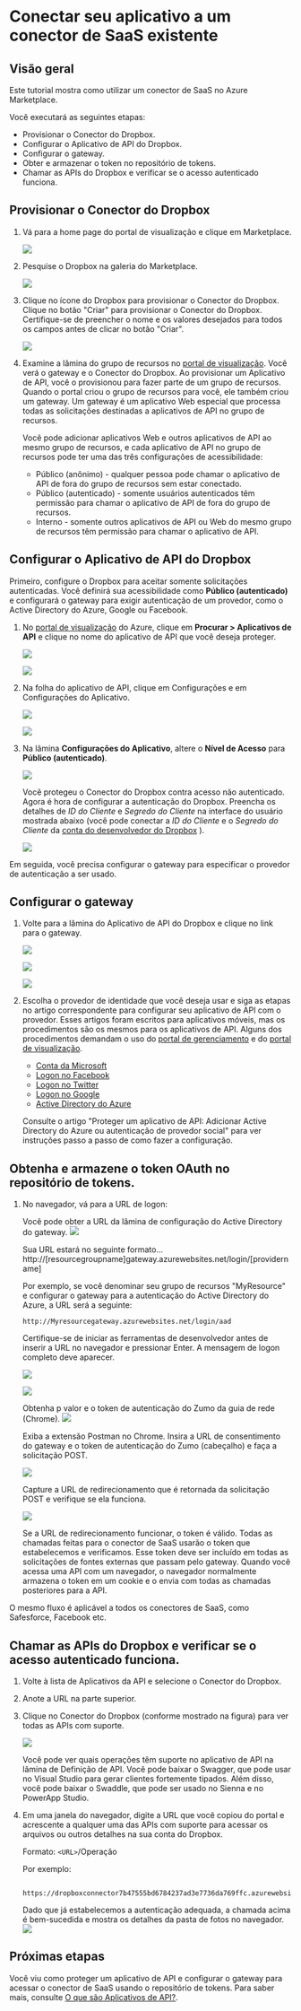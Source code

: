 ﻿<properties 
	pageTitle="Conectar seu aplicativo a um conector de SaaS existente" 
	description="Este artigo demonstra como se conectar a um conector de SaaS existente" 
	services="app-service\api" 
	documentationCenter=".net" 
	authors="VinayaReddy" 
	manager="wpickett" 
	editor="jimbe"/>

<tags 
	ms.service="app-service-api" 
	ms.workload="web" 
	ms.tgt_pltfrm="dotnet" 
	ms.devlang="na" 
	ms.topic="article" 
	ms.date="03/20/2015" 
	ms.author="vinayr;tdykstra"/>

# Conectar seu aplicativo a um conector de SaaS existente

## Visão geral

Este tutorial mostra como utilizar um conector de SaaS no Azure Marketplace. 

Você executará as seguintes etapas:
- Provisionar o Conector do Dropbox.
- Configurar o Aplicativo de API do Dropbox.
- Configurar o gateway.
- Obter e armazenar o token no repositório de tokens. 
- Chamar as APIs do Dropbox e verificar se o acesso autenticado funciona.

## Provisionar o Conector do Dropbox

1. Vá para a home page do portal de visualização e clique em Marketplace.

	![](./media/app-service-api-connect-your-app-to-saas-connector/01-Marketplace.png)

2. Pesquise o Dropbox na galeria do Marketplace.

	![](./media/app-service-api-connect-your-app-to-saas-connector/02-Marketplace-search.png)
 
3. Clique no ícone do Dropbox para provisionar o Conector do Dropbox.  Clique no botão "Criar" para provisionar o Conector do Dropbox.  Certifique-se de preencher o nome e os valores desejados para todos os campos antes de clicar no botão "Criar". 

	![](./media/app-service-api-connect-your-app-to-saas-connector/03-Dropbox-Connector-Blade.png) 

4.  Examine a lâmina do grupo de recursos no [portal de visualização](https://portal.azure.com/).  Você verá o gateway e o Conector do Dropbox.  Ao provisionar um Aplicativo de API, você o provisionou para fazer parte de um grupo de recursos.  Quando o portal criou o grupo de recursos para você, ele também criou um gateway.  Um gateway é um aplicativo Web especial que processa todas as solicitações destinadas a aplicativos de API no grupo de recursos.

	Você pode adicionar aplicativos Web e outros aplicativos de API ao mesmo grupo de recursos, e cada aplicativo de API no grupo de recursos pode ter uma das três configurações de acessibilidade:

	* Público (anônimo) - qualquer pessoa pode chamar o aplicativo de API de fora do grupo de recursos sem estar conectado.
	* Público (autenticado) - somente usuários autenticados têm permissão para chamar o aplicativo de API de fora do grupo de recursos.
	* Interno - somente outros aplicativos de API ou Web do mesmo grupo de recursos têm permissão para chamar o aplicativo de API.

## Configurar o Aplicativo de API do Dropbox

Primeiro, configure o Dropbox para aceitar somente solicitações autenticadas.  Você definirá sua acessibilidade como **Público (autenticado)** e configurará o gateway para exigir autenticação de um provedor, como o Active Directory do Azure, Google ou Facebook.

1.	No [portal de visualização](https://portal.azure.com/) do Azure, clique em **Procurar > Aplicativos de API** e clique no nome do aplicativo de API que você deseja proteger.

	![](./media/app-service-api-connect-your-app-to-saas-connector/04-Browse-API-Apps.png) 

	![](./media/app-service-api-connect-your-app-to-saas-connector/05-Dropbox-Connector.png) 
 
2.	Na folha do aplicativo de API, clique em Configurações e em Configurações do Aplicativo.
 
	![](./media/app-service-api-connect-your-app-to-saas-connector/06-Dropbox-connector-properties.png) 

	![](./media/app-service-api-connect-your-app-to-saas-connector/07-dropbox-settings-dialog.png) 

3.	Na lâmina **Configurações do Aplicativo**, altere o **Nível de Acesso** para **Público (autenticado)**. 

	![](./media/app-service-api-connect-your-app-to-saas-connector/08-public-auth-setting-blade.png) 

	Você protegeu o Conector do Dropbox contra acesso não autenticado.  Agora é hora de configurar a autenticação do Dropbox.  Preencha os detalhes de *ID do Cliente* e *Segredo do Cliente* na interface do usuário mostrada abaixo (você pode conectar a *ID do Cliente* e o *Segredo do Cliente* da [conta do desenvolvedor do Dropbox](https://www.dropbox.com/developers/apps) ).

	![](./media/app-service-api-connect-your-app-to-saas-connector/09-Dropbox-authentication-settings.png) 

Em seguida, você precisa configurar o gateway para especificar o provedor de autenticação a ser usado.

## Configurar o gateway

1. Volte para a lâmina do Aplicativo de API do Dropbox e clique no link para o gateway.
 
	![](./media/app-service-api-connect-your-app-to-saas-connector/10-dropbox-connector-gateway.png) 

	![](./media/app-service-api-connect-your-app-to-saas-connector/11-gateway-all-properties.png)

	![](./media/app-service-api-connect-your-app-to-saas-connector/12-gateway-property-settings-blade.png) 

2. Escolha o provedor de identidade que você deseja usar e siga as etapas no artigo correspondente para configurar seu aplicativo de API com o provedor.  Esses artigos foram escritos para aplicativos móveis, mas os procedimentos são os mesmos para os aplicativos de API.  Alguns dos procedimentos demandam o uso do [portal de gerenciamento](https://manage.windowsazure.com/) e do [portal de visualização](https://portal.azure.com/).
  
	- [Conta da Microsoft](https://github.com/Azure/azure-content-pr/blob/release-app-services/app-service-mobile-how-to-configure-microsoft-authentication-preview)
	- [Logon no Facebook](https://github.com/Azure/azure-content-pr/blob/release-app-services/app-service-mobile-how-to-configure-facebook-authentication-preview)
	- [Logon no Twitter](https://github.com/Azure/azure-content-pr/blob/release-app-services/app-service-mobile-how-to-configure-twitter-authentication-preview)
	- [Logon no Google](https://github.com/Azure/azure-content-pr/blob/release-app-services/app-service-mobile-how-to-configure-google-authentication-preview)
	- [Active Directory do Azure](https://github.com/Azure/azure-content-pr/blob/release-app-services/app-service-mobile-how-to-configure-active-directory-authentication-preview)

	Consulte o artigo "Proteger um aplicativo de API:  Adicionar Active Directory do Azure ou autenticação de provedor social" para ver instruções passo a passo de como fazer a configuração. 

## Obtenha e armazene o token OAuth no repositório de tokens.

1.	No navegador, vá para a URL de logon: 

	Você pode obter a URL da lâmina de configuração do Active Directory do gateway.
	![](./media/app-service-api-connect-your-app-to-saas-connector/14-01-gateway-login-URL-portal.png) 
	
	Sua URL estará no seguinte formato...
	http://[resourcegroupname]gateway.azurewebsites.net/login/[providername]

	Por exemplo, se você denominar seu grupo de recursos "MyResource" e configurar o gateway para a autenticação do Active Directory do Azure, a URL será a seguinte:

		http://Myresourcegateway.azurewebsites.net/login/aad
	
	Certifique-se de iniciar as ferramentas de desenvolvedor antes de inserir a URL no navegador e pressionar Enter.  A mensagem de logon completo deve aparecer. 

	![](./media/app-service-api-connect-your-app-to-saas-connector/14-02-gateway-login-URL-Browser.png) 

	![](./media/app-service-api-connect-your-app-to-saas-connector/14-03-gateway-login-confirmation.png) 

	Obtenha p valor e o token de autenticação do Zumo da guia de rede (Chrome).
	![](./media/app-service-api-connect-your-app-to-saas-connector/14-04-Acquire-Zumo-Auth-Token.png) 

	Exiba a extensão Postman no Chrome.  Insira a URL de consentimento do gateway e o token de autenticação do Zumo (cabeçalho) e faça a solicitação POST. 

	![](./media/app-service-api-connect-your-app-to-saas-connector/15-login-to-the-connector.png) 
 
	Capture a URL de redirecionamento que é retornada da solicitação POST e verifique se ela funciona. 

	![](./media/app-service-api-connect-your-app-to-saas-connector/16-redirect-url-validate.png)


	Se a URL de redirecionamento funcionar, o token é válido.  Todas as chamadas feitas para o conector de SaaS usarão o token que estabelecemos e verificamos.  Esse token deve ser incluído em todas as solicitações de fontes externas que passam pelo gateway.  Quando você acessa uma API com um navegador, o navegador normalmente armazena o token em um cookie e o envia com todas as chamadas posteriores para a API.

O mesmo fluxo é aplicável a todos os conectores de SaaS, como Safesforce, Facebook etc. 

## Chamar as APIs do Dropbox e verificar se o acesso autenticado funciona.

1. Volte à lista de Aplicativos da API e selecione o Conector do Dropbox. 

1. Anote a URL na parte superior.

2. Clique no Conector do Dropbox (conforme mostrado na figura) para ver todas as APIs com suporte.

	![](./media/app-service-api-connect-your-app-to-saas-connector/13-dropbox-api-app-operations.png) 

	Você pode ver quais operações têm suporte no aplicativo de API na lâmina de Definição de API.  Você pode baixar o Swagger, que pode usar no Visual Studio para gerar clientes fortemente tipados.  Além disso, você pode baixar o Swaddle, que pode ser usado no Sienna e no PowerApp Studio. 

2. Em uma janela do navegador, digite a URL que você copiou do portal e acrescente a qualquer uma das APIs com suporte para acessar os arquivos ou outros detalhes na sua conta do Dropbox. 

	Formato:  `<URL>`/Operação

	Por exemplo:

		https://dropboxconnector7b47555bd6784237ad3e7736da769ffc.azurewebsites.net/folder/photos
   
	Dado que já estabelecemos a autenticação adequada, a chamada acima é bem-sucedida e mostra os detalhes da pasta de fotos no navegador. 
	![](./media/app-service-api-connect-your-app-to-saas-connector/17-call-dropbox-method-from-browser.png) 

<!--todo<Copiar a imagem do navegador>-->

## Próximas etapas

Você viu como proteger um aplicativo de API e configurar o gateway para acessar o conector de SaaS usando o repositório de tokens.  Para saber mais, consulte [O que são Aplicativos de API?](app-service-api-apps-why-best-platform.md). 

<!--HONumber=49-->